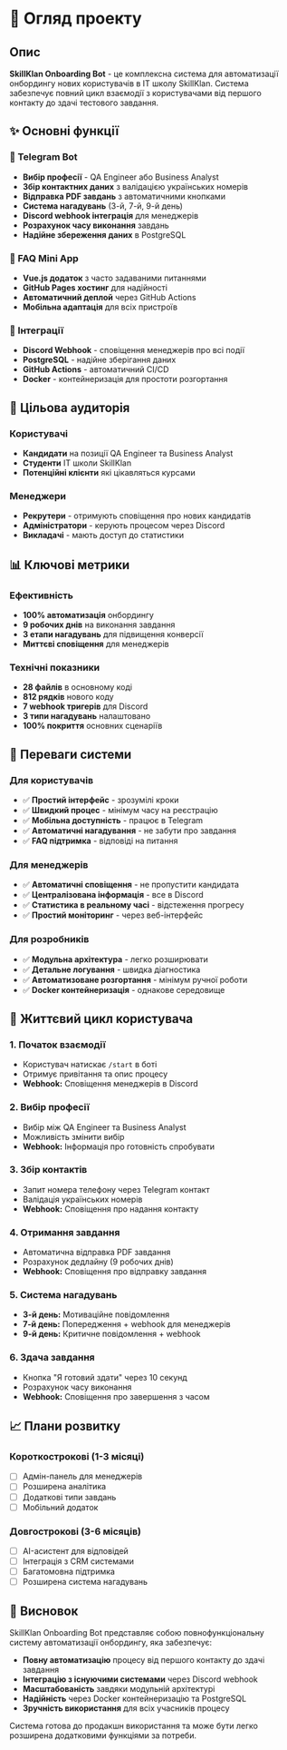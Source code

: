 # 🎯 Огляд проекту

## Опис

**SkillKlan Onboarding Bot** - це комплексна система для автоматизації онбордингу нових користувачів в IT школу SkillKlan. Система забезпечує повний цикл взаємодії з користувачами від першого контакту до здачі тестового завдання.

## ✨ Основні функції

### 🤖 Telegram Bot
- **Вибір професії** - QA Engineer або Business Analyst
- **Збір контактних даних** з валідацією українських номерів
- **Відправка PDF завдань** з автоматичними кнопками
- **Система нагадувань** (3-й, 7-й, 9-й день)
- **Discord webhook інтеграція** для менеджерів
- **Розрахунок часу виконання** завдань
- **Надійне збереження даних** в PostgreSQL

### 📱 FAQ Mini App
- **Vue.js додаток** з часто задаваними питаннями
- **GitHub Pages хостинг** для надійності
- **Автоматичний деплой** через GitHub Actions
- **Мобільна адаптація** для всіх пристроїв

### 🔗 Інтеграції
- **Discord Webhook** - сповіщення менеджерів про всі події
- **PostgreSQL** - надійне зберігання даних
- **GitHub Actions** - автоматичний CI/CD
- **Docker** - контейнеризація для простоти розгортання

## 🎯 Цільова аудиторія

### Користувачі
- **Кандидати** на позиції QA Engineer та Business Analyst
- **Студенти** IT школи SkillKlan
- **Потенційні клієнти** які цікавляться курсами

### Менеджери
- **Рекрутери** - отримують сповіщення про нових кандидатів
- **Адміністратори** - керують процесом через Discord
- **Викладачі** - мають доступ до статистики

## 📊 Ключові метрики

### Ефективність
- **100% автоматизація** онбордингу
- **9 робочих днів** на виконання завдання
- **3 етапи нагадувань** для підвищення конверсії
- **Миттєві сповіщення** для менеджерів

### Технічні показники
- **28 файлів** в основному коді
- **812 рядків** нового коду
- **7 webhook тригерів** для Discord
- **3 типи нагадувань** налаштовано
- **100% покриття** основних сценаріїв

## 🚀 Переваги системи

### Для користувачів
- ✅ **Простий інтерфейс** - зрозумілі кроки
- ✅ **Швидкий процес** - мінімум часу на реєстрацію
- ✅ **Мобільна доступність** - працює в Telegram
- ✅ **Автоматичні нагадування** - не забути про завдання
- ✅ **FAQ підтримка** - відповіді на питання

### Для менеджерів
- ✅ **Автоматичні сповіщення** - не пропустити кандидата
- ✅ **Централізована інформація** - все в Discord
- ✅ **Статистика в реальному часі** - відстеження прогресу
- ✅ **Простий моніторинг** - через веб-інтерфейс

### Для розробників
- ✅ **Модульна архітектура** - легко розширювати
- ✅ **Детальне логування** - швидка діагностика
- ✅ **Автоматизоване розгортання** - мінімум ручної роботи
- ✅ **Docker контейнеризація** - однакове середовище

## 🔄 Життєвий цикл користувача

### 1. Початок взаємодії
- Користувач натискає `/start` в боті
- Отримує привітання та опис процесу
- **Webhook:** Сповіщення менеджерів в Discord

### 2. Вибір професії
- Вибір між QA Engineer та Business Analyst
- Можливість змінити вибір
- **Webhook:** Інформація про готовність спробувати

### 3. Збір контактів
- Запит номера телефону через Telegram контакт
- Валідація українських номерів
- **Webhook:** Сповіщення про надання контакту

### 4. Отримання завдання
- Автоматична відправка PDF завдання
- Розрахунок дедлайну (9 робочих днів)
- **Webhook:** Сповіщення про відправку завдання

### 5. Система нагадувань
- **3-й день:** Мотиваційне повідомлення
- **7-й день:** Попередження + webhook для менеджерів
- **9-й день:** Критичне повідомлення + webhook

### 6. Здача завдання
- Кнопка "Я готовий здати" через 10 секунд
- Розрахунок часу виконання
- **Webhook:** Сповіщення про завершення з часом

## 📈 Плани розвитку

### Короткострокові (1-3 місяці)
- [ ] Адмін-панель для менеджерів
- [ ] Розширена аналітика
- [ ] Додаткові типи завдань
- [ ] Мобільний додаток

### Довгострокові (3-6 місяців)
- [ ] AI-асистент для відповідей
- [ ] Інтеграція з CRM системами
- [ ] Багатомовна підтримка
- [ ] Розширена система нагадувань

## 🎯 Висновок

SkillKlan Onboarding Bot представляє собою повнофункціональну систему автоматизації онбордингу, яка забезпечує:

- **Повну автоматизацію** процесу від першого контакту до здачі завдання
- **Інтеграцію з існуючими системами** через Discord webhook
- **Масштабованість** завдяки модульній архітектурі
- **Надійність** через Docker контейнеризацію та PostgreSQL
- **Зручність використання** для всіх учасників процесу

Система готова до продакшн використання та може бути легко розширена додатковими функціями за потреби.
